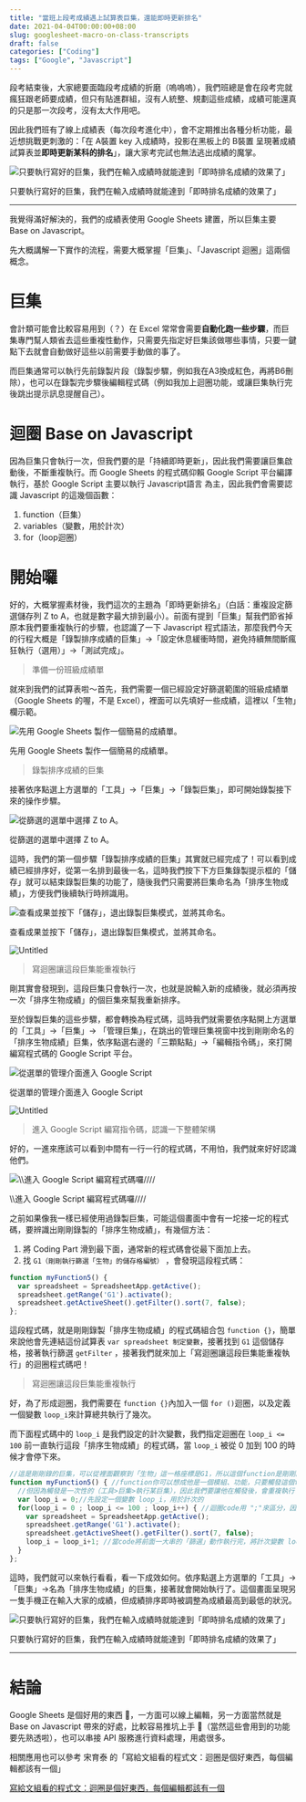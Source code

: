 ```yaml
---
title: "當班上段考成績遇上試算表巨集，還能即時更新排名"
date: 2021-04-04T00:00:00+08:00
slug: googlesheet-macro-on-class-transcripts
draft: false
categories: ["Coding"]
tags: ["Google", "Javascript"]
---
```


段考結束後，大家總要面臨段考成績的折磨（嗚嗚嗚），我們班總是會在段考完就瘋狂跟老師要成績，但只有貼進群組，沒有人統整、規劃這些成績，成績可能還真的只是那一次段考，沒有太大作用吧。

因此我們班有了線上成績表（每次段考進化中），會不定期推出各種分析功能，最近想挑戰更刺激的：「在 A裝置 key 入成績時，投影在黑板上的 B裝置 呈現著成績試算表並**即時更新某科的排名**」，讓大家考完試也無法逃出成績的魔掌。

![只要執行寫好的巨集，我們在輸入成績時就能達到「即時排名成績的效果了」](../images/googlesheet-macro-on-class-transcripts/1_XSwH_18Cmv1-8U1oeBqB2Q.gif)

只要執行寫好的巨集，我們在輸入成績時就能達到「即時排名成績的效果了」

---

我覺得滿好解決的，我們的成績表使用 Google Sheets 建置，所以巨集主要 Base on Javascript。

先大概講解一下實作的流程，需要大概掌握「巨集」、「Javascript 迴圈」這兩個概念。

# **巨集**

會計類可能會比較容易用到（？）在 Excel 常常會需要**自動化跑一些步驟**，而巨集專門幫人類省去這些重複性動作，只需要先指定好巨集該做哪些事情，只要一鍵點下去就會自動做好這些以前需要手動做的事了。

而巨集通常可以執行先前錄製片段（錄製步驟，例如我在A3換成紅色，再將B6刪除），也可以在錄製完步驟後編輯程式碼（例如我加上迴圈功能，或讓巨集執行完後跳出提示訊息提醒自己）。

# **迴圈 Base on Javascript**

因為巨集只會執行一次，但我們要的是「持續即時更新」，因此我們需要讓巨集啟動後，不斷重複執行。而 Google Sheets 的程式碼仰賴 Google Script 平台編譯執行，基於 Google Script 主要以執行 Javascript語言 為主，因此我們會需要認識 Javascript 的這幾個函數：

1. function（巨集）
2. variables（變數，用於計次）
3. for（loop迴圈）

# **開始囉**

好的，大概掌握素材後，我們這次的主題為「即時更新排名」（白話：重複設定篩選儲存列 Z to A，也就是數字最大排到最小）。前面有提到「巨集」幫我們節省掉原本我們要重複執行的步驟，也認識了一下 Javascript 程式語法，那麼我們今天的行程大概是「錄製排序成績的巨集」->「設定休息緩衝時間，避免持續無間斷瘋狂執行（選用）」->「測試完成」。

> 準備一份班級成績單
> 

就來到我們的試算表啦～首先，我們需要一個已經設定好篩選範圍的班級成績單（Google Sheets 的喔，不是 Excel），裡面可以先填好一些成績，這裡以「生物」欄示範。

![先用 Google Sheets 製作一個簡易的成績單。](../images/googlesheet-macro-on-class-transcripts/Untitled.png)

先用 Google Sheets 製作一個簡易的成績單。

> 錄製排序成績的巨集
> 

接著依序點選上方選單的「工具」->「巨集」->「錄製巨集」，即可開始錄製接下來的操作步驟。

![從篩選的選單中選擇 Z to A。](../images/googlesheet-macro-on-class-transcripts/Untitled%201.png)

從篩選的選單中選擇 Z to A。

這時，我們的第一個步驟「錄製排序成績的巨集」其實就已經完成了！可以看到成績已經排序好，從第一名排到最後一名，這時我們按下下方巨集錄製提示框的「儲存」就可以結束錄製巨集的功能了，隨後我們只需要將巨集命名為「排序生物成績」，方便我們後續執行時辨識用。

![查看成果並按下「儲存」，退出錄製巨集模式，並將其命名。](../images/googlesheet-macro-on-class-transcripts/Untitled%202.png)

查看成果並按下「儲存」，退出錄製巨集模式，並將其命名。

![Untitled](../images/googlesheet-macro-on-class-transcripts/Untitled%203.png)

> 寫迴圈讓這段巨集能重複執行
> 

剛其實會發現到，這段巨集只會執行一次，也就是說輸入新的成績後，就必須再按一次「排序生物成績」的個巨集來幫我重新排序。

至於錄製巨集的這些步驟，都會轉換為程式碼，這時我們就需要依序點開上方選單的「工具」->「巨集」-> 「管理巨集」，在跳出的管理巨集視窗中找到剛剛命名的「排序生物成績」巨集，依序點選右邊的「三顆點點」->「編輯指令碼」，來打開編寫程式碼的 Google Script 平台。

![從選單的管理介面進入 Google Script](../images/googlesheet-macro-on-class-transcripts/Untitled%204.png)

從選單的管理介面進入 Google Script

![Untitled](../images/googlesheet-macro-on-class-transcripts/Untitled%205.png)

> 進入 Google Script 編寫指令碼，認識一下整體架構
> 

好的，一進來應該可以看到中間有一行一行的程式碼，不用怕，我們就來好好認識他們。

![\\\\進入 Google Script 編寫程式碼囉////](../images/googlesheet-macro-on-class-transcripts/Untitled%206.png)

\\\\進入 Google Script 編寫程式碼囉////

之前如果像我一樣已經使用過錄製巨集，可能這個畫面中會有一坨接一坨的程式碼，要辨識出剛剛錄製的「排序生物成績」，有幾個方法：

1. 將 Coding Part 滑到最下面，通常新的程式碼會從最下面加上去。
2. 找 `G1（剛剛執行篩選「生物」的儲存格編號）` ，會發現這段程式碼：

```javascript
function myFunction5() {
  var spreadsheet = SpreadsheetApp.getActive();
  spreadsheet.getRange('G1').activate();
  spreadsheet.getActiveSheet().getFilter().sort(7, false);
};
```

這段程式碼，就是剛剛錄製「排序生物成績」的程式碼組合包 `function {}`，簡單來說他會先連結這份試算表 `var spreadsheet 制定變數`，接著找到 `G1` 這個儲存格，接著執行篩選 `getFilter` ，接著我們就來加上「寫迴圈讓這段巨集能重複執行」的迴圈程式碼吧！

> 寫迴圈讓這段巨集能重複執行
> 

好，為了形成迴圈，我們需要在 `function {}`內加入一個 `for ()`迴圈，以及定義一個變數 `loop_i`來計算總共執行了幾次。

而下面程式碼中的 `loop_i` 是我們設定的計次變數，我們指定迴圈在 `loop_i <= 100` 前一直執行這段「排序生物成績」的程式碼，當 `loop_i` 被從 0 加到 100 的時候才會停下來。

```javascript
//這是剛剛錄的巨集，可以從裡面觀察到「生物」這一格座標是G1，所以這個function是剛剛的篩選
function myFunction5() { //function你可以想成他是一個模組、功能，只要觸發這個function，就會執行裡面的code
  //但因為觸發是一次性的（工具>巨集>執行某巨集），因此我們要讓他在觸發後，會重複執行
  var loop_i = 0;//先設定一個變數 loop_i，用於計次的
  for(loop_i = 0 ; loop_i <= 100 ; loop_i++) { //迴圈code用 ";"來區分，因此我們先設定 loop_i 計次為0，第二格為當他達到 loop_i = 100 次條件前都不停止，最後是執行完這一組function後，設定將 loop_i 變數 加 1
    var spreadsheet = SpreadsheetApp.getActive();
    spreadsheet.getRange('G1').activate();
    spreadsheet.getActiveSheet().getFilter().sort(7, false);
    loop_i = loop_i+1; //當code將前面一大串的「篩選」動作執行完，將計次變數 loop_i 加1。
  }
};
```

這時，我們就可以來執行看看，看一下成效如何。依序點選上方選單的「工具」->「巨集」->名為「排序生物成績」的巨集，接著就會開始執行了。這個畫面呈現另一隻手機正在輸入大家的成績，但成績排序即時被調整為成績最高到最低的狀況。

![只要執行寫好的巨集，我們在輸入成績時就能達到「即時排名成績的效果了」](../images/googlesheet-macro-on-class-transcripts/1_XSwH_18Cmv1-8U1oeBqB2Q_(1).gif)

只要執行寫好的巨集，我們在輸入成績時就能達到「即時排名成績的效果了」

---

# **結論**

Google Sheets 是個好用的東西 🤩，一方面可以線上編輯，另一方面當然就是 Base on Javascript 帶來的好處，比較容易推坑上手 🥰（當然這些會用到的功能要先熟透啦），也可以串接 API 服務進行資料處理，用處很多。

相關應用也可以參考 宋育泰 的「寫給文組看的程式文：迴圈是個好東西，每個編輯都該有一個」

[寫給文組看的程式文：迴圈是個好東西，每個編輯都該有一個](https://u0401006.medium.com/寫給文組看的程式文-迴圈是個好東西-每個編輯都該有一個-3bc9e7f20c4a)